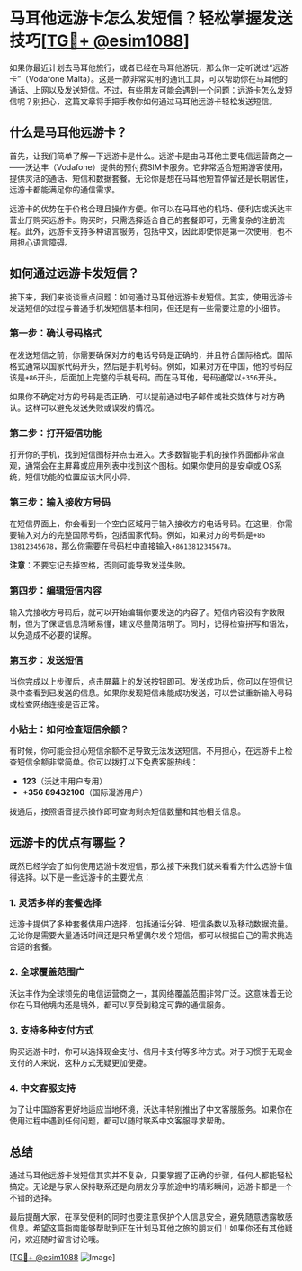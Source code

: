 # 马耳他远游卡怎么发短信？轻松掌握发送技巧[[TG💪+ @esim1088](https://t.me/s/esim1088)]

如果你最近计划去马耳他旅行，或者已经在马耳他游玩，那么你一定听说过“远游卡”（Vodafone Malta）。这是一款非常实用的通讯工具，可以帮助你在马耳他的通话、上网以及发送短信。不过，有些朋友可能会遇到一个问题：远游卡怎么发短信呢？别担心，这篇文章将手把手教你如何通过马耳他远游卡轻松发送短信。

## 什么是马耳他远游卡？

首先，让我们简单了解一下远游卡是什么。远游卡是由马耳他主要电信运营商之一——沃达丰（Vodafone）提供的预付费SIM卡服务。它非常适合短期游客使用，提供灵活的通话、短信和数据套餐。无论你是想在马耳他短暂停留还是长期居住，远游卡都能满足你的通信需求。

远游卡的优势在于价格合理且操作方便。你可以在马耳他的机场、便利店或沃达丰营业厅购买远游卡。购买时，只需选择适合自己的套餐即可，无需复杂的注册流程。此外，远游卡支持多种语言服务，包括中文，因此即使你是第一次使用，也不用担心语言障碍。

## 如何通过远游卡发短信？

接下来，我们来谈谈重点问题：如何通过马耳他远游卡发短信。其实，使用远游卡发送短信的过程与普通手机发短信基本相同，但还是有一些需要注意的小细节。

### 第一步：确认号码格式

在发送短信之前，你需要确保对方的电话号码是正确的，并且符合国际格式。国际格式通常以国家代码开头，然后是手机号码。例如，如果对方在中国，他的号码应该是`+86`开头，后面加上完整的手机号码。而在马耳他，号码通常以`+356`开头。

如果你不确定对方的号码是否正确，可以提前通过电子邮件或社交媒体与对方确认。这样可以避免发送失败或误发的情况。

### 第二步：打开短信功能

打开你的手机，找到短信图标并点击进入。大多数智能手机的操作界面都非常直观，通常会在主屏幕或应用列表中找到这个图标。如果你使用的是安卓或iOS系统，短信功能的位置应该大同小异。

### 第三步：输入接收方号码

在短信界面上，你会看到一个空白区域用于输入接收方的电话号码。在这里，你需要输入对方的完整国际号码，包括国家代码。例如，如果对方的号码是`+86 13812345678`，那么你需要在号码栏中直接输入`+8613812345678`。

**注意**：不要忘记去掉空格，否则可能导致发送失败。

### 第四步：编辑短信内容

输入完接收方号码后，就可以开始编辑你要发送的内容了。短信内容没有字数限制，但为了保证信息清晰易懂，建议尽量简洁明了。同时，记得检查拼写和语法，以免造成不必要的误解。

### 第五步：发送短信

当你完成以上步骤后，点击屏幕上的发送按钮即可。发送成功后，你可以在短信记录中查看到已发送的信息。如果你发现短信未能成功发送，可以尝试重新输入号码或检查网络连接是否正常。

### 小贴士：如何检查短信余额？

有时候，你可能会担心短信余额不足导致无法发送短信。不用担心，在远游卡上检查短信余额非常简单。你可以拨打以下免费客服热线：

- **123**（沃达丰用户专用）
- **+356 89432100**（国际漫游用户）

拨通后，按照语音提示操作即可查询剩余短信数量和其他相关信息。

## 远游卡的优点有哪些？

既然已经学会了如何使用远游卡发短信，那么接下来我们就来看看为什么远游卡值得选择。以下是一些远游卡的主要优点：

### 1. 灵活多样的套餐选择

远游卡提供了多种套餐供用户选择，包括通话分钟、短信条数以及移动数据流量。无论你是需要大量通话时间还是只希望偶尔发个短信，都可以根据自己的需求挑选合适的套餐。

### 2. 全球覆盖范围广

沃达丰作为全球领先的电信运营商之一，其网络覆盖范围非常广泛。这意味着无论你在马耳他境内还是境外，都可以享受到稳定可靠的通信服务。

### 3. 支持多种支付方式

购买远游卡时，你可以选择现金支付、信用卡支付等多种方式。对于习惯于无现金支付的人来说，这种方式无疑更加便捷。

### 4. 中文客服支持

为了让中国游客更好地适应当地环境，沃达丰特别推出了中文客服服务。如果你在使用过程中遇到任何问题，都可以随时联系中文客服寻求帮助。

## 总结

通过马耳他远游卡发短信其实并不复杂，只要掌握了正确的步骤，任何人都能轻松搞定。无论是与家人保持联系还是向朋友分享旅途中的精彩瞬间，远游卡都是一个不错的选择。

最后提醒大家，在享受便利的同时也要注意保护个人信息安全，避免随意透露敏感信息。希望这篇指南能够帮助到正在计划马耳他之旅的朋友们！如果你还有其他疑问，欢迎随时留言讨论哦。

[[TG💪+ @esim1088](https://t.me/s/esim1088) ![Image](https://i.postimg.cc/4NQfJmqS/Snipaste-2025-05-13-00-14-12.png)]